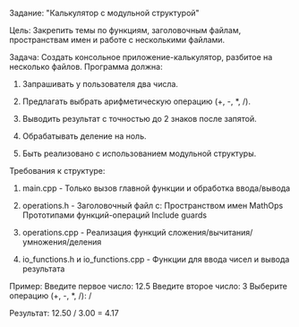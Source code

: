 Задание: "Калькулятор с модульной структурой"

Цель: Закрепить темы по функциям, заголовочным файлам, пространствам имен и работе с несколькими файлами.

Задача: Создать консольное приложение-калькулятор, разбитое на несколько файлов. Программа должна:

1. Запрашивать у пользователя два числа.

2. Предлагать выбрать арифметическую операцию (+, -, *, /).

3. Выводить результат с точностью до 2 знаков после запятой.

4. Обрабатывать деление на ноль.

5. Быть реализовано с использованием модульной структуры.

Требования к структуре:

1. main.cpp - Только вызов главной функции и обработка ввода/вывода

2. operations.h - Заголовочный файл с:
Пространством имен MathOps
Прототипами функций-операций
Include guards

3. operations.cpp - Реализация функций сложения/вычитания/умножения/деления

4. io_functions.h и io_functions.cpp - Функции для ввода чисел и вывода результата

Пример:
Введите первое число: 12.5
Введите второе число: 3
Выберите операцию (+, -, *, /): /

Результат: 12.50 / 3.00 = 4.17
